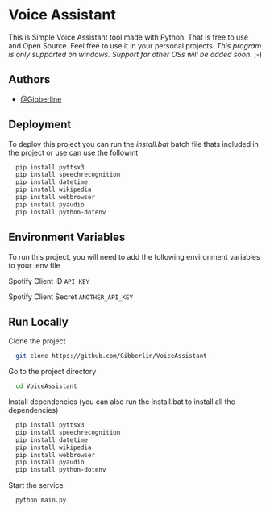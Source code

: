 
# Voice Assistant

This is Simple Voice Assistant tool made with Python. That is free to use and Open Source. Feel free to use it in your personal projects. 
*This program is only supported on windows. Support for other OSs will be added soon.*
;-)




## Authors

- [@Gibberline](https://github.com/Gibberlin)


## Deployment

To deploy this project you can run the *install.bat* batch file thats included in the project or use can use the followint

```bash
  pip install pyttsx3 
  pip install speechrecognition
  pip install datetime
  pip install wikipedia
  pip install webbrowser
  pip install pyaudio
  pip install python-dotenv
```


## Environment Variables

To run this project, you will need to add the following environment variables to your .env file

Spotify Client ID `API_KEY`

Spotify Client Secret `ANOTHER_API_KEY`

## Run Locally

Clone the project

```bash
  git clone https://github.com/Gibberlin/VoiceAssistant
```

Go to the project directory

```bash
  cd VoiceAssistant
```

Install dependencies
(you can also run the Install.bat to install all the dependencies)

```bash
  pip install pyttsx3 
  pip install speechrecognition
  pip install datetime
  pip install wikipedia
  pip install webbrowser
  pip install pyaudio
  pip install python-dotenv

```

Start the service

```bash
  python main.py
```

